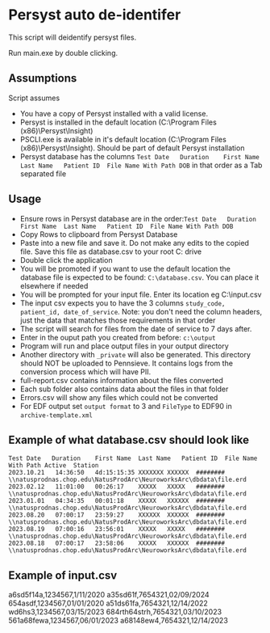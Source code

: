 # Persyst auto de-identifer

This script will deidentify persyst files.

Run main.exe by double clicking.

## Assumptions
Script assumes 
- You have a copy of Persyst installed with a valid license.
- Persyst is installed in the default location (C:\Program Files (x86)\Persyst\Insight)
- PSCLI.exe is available in it's default location (C:\Program Files (x86)\Persyst\Insight). Should be part of default Persyst installation
- Persyst database has the columns `Test Date	Duration	First Name	Last Name	Patient ID	File Name With Path	DOB` in that order as a Tab separated file

## Usage

- Ensure rows in Persyst database are in the order:`Test Date	Duration	First Name	Last Name	Patient ID	File Name With Path	DOB`
- Copy Rows to clipboard from Persyst Database
- Paste into a new file and save it. Do not make any edits to the copied file. Save this file as database.csv to your root C: drive
- Double click the application
- You will be promoted if you want to use the default location the database file is expected to be found: `C:\database.csv`. You can place it elsewhere if needed
- You will be prompted for your input file. Enter its location eg C:\input.csv
- The input csv expects you to have the 3 columns `study_code, patient_id, date_of_service`. Note: you don't need the column headers, just the data that matches those requirements in that order
- The script will search for files from the date of service to 7 days after.
- Enter in the ouput path you created from before: `c:\output`
- Program will run and place output files in your output directory
- Another directory with `_private` will also be generated. This directory should NOT be uploaded to Pennsieve. It contains logs from the conversion process which will have PII.
- full-report.csv contains information about the files converted
- Each sub folder also contains data about the files in that folder
- Errors.csv will show any files which could not be converted
- For EDF output set `output format` to 3 and `FileType` to EDF90 in `archive-template.xml`


## Example of what database.csv should look like

```
Test Date	Duration	First Name	Last Name	Patient ID	File Name With Path	Active	Station
2023.10.21   14:36:50	4d:15:15:35	XXXXXXX	XXXXXX	########	\\natusprodnas.chop.edu\NatusProdArc\NeuroworksArc\dbdata\file.erd
2023.02.12   11:01:00	00:26:17	XXXXX	XXXXX	########	\\natusprodnas.chop.edu\NatusProdArc\NeuroworksArc\dbdata\file.erd
2023.01.01   04:34:35	00:01:18	XXXXX	XXXXXX	########	\\natusprodnas.chop.edu\NatusProdArc\NeuroworksArc\dbdata\file.erd
2023.08.20   07:00:17	23:59:27	XXXXXX	XXXXXX	########	\\natusprodnas.chop.edu\NatusProdArc\NeuroworksArc\dbdata\file.erd
2023.08.19   07:00:16	23:56:01	XXXXX	XXXXX	########	\\natusprodnas.chop.edu\NatusProdArc\NeuroworksArc\dbdata\file.erd
2023.08.18   07:00:17	23:58:06	XXXXX	XXXXXX	########	\\natusprodnas.chop.edu\NatusProdArc\NeuroworksArc\dbdata\file.erd
```

## Example of input.csv
a6sd5f14a,1234567,1/11/2020
a35sd61f,7654321,02/09/2024
654asdf,1234567,01/01/2020
a51ds61fa,7654321,12/14/2022
wd6hs3,1234567,03/15/2023
684rth64strh,7654321,03/10/2023
561a68fewa,1234567,06/01/2023
a68148ew4,7654321,12/14/2023